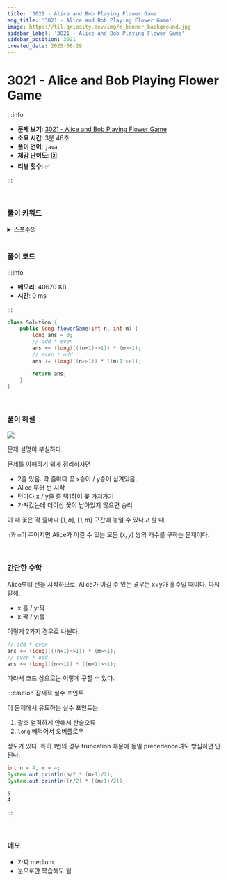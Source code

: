 ```yaml
---
title: '3021 - Alice and Bob Playing Flower Game'
eng_title: '3021 - Alice and Bob Playing Flower Game'
image: https://til.qriosity.dev/img/m_banner_background.jpg
sidebar_label: '3021 - Alice and Bob Playing Flower Game'
sidebar_position: 3021
created_date: 2025-08-29
---
```


# 3021 - Alice and Bob Playing Flower Game

:::info

- **문제 보기**: [3021 - Alice and Bob Playing Flower Game](https://leetcode.com/problems/alice-and-bob-playing-flower-game)
- **소요 시간**: 3분 46초
- **풀이 언어**: `java`
- **체감 난이도**: 2️⃣
- **리뷰 횟수**: ✅

:::

<br />

### 풀이 키워드

<details>
<summary>스포주의</summary>

`수학`

</details>

<br />

### 풀이 코드

:::info

- **메모리**: 40670 KB
- **시간**: 0 ms

:::

```java showLineNumbers
class Solution {
    public long flowerGame(int n, int m) {
        long ans = 0;
        // odd * even
        ans += (long)(((n+1)>>1)) * (m>>1);
        // even * odd
        ans += (long)((n>>1)) * ((m+1)>>1);

        return ans;
    }
}
```

<br />

### 풀이 해설

![](https://velog.velcdn.com/images/qriosity/post/ce505f4c-d13e-4200-bfb8-b6e4f8fa2a36/image.png)

문제 설명이 부실하다.

문제를 이해하기 쉽게 정리하자면

- 2줄 있음. 각 줄마다 꽃 x송이 / y송이 심겨있음.
- Alice 부터 턴 시작
- 턴마다 x / y줄 중 택1하여 꽃 가져가기
- 가져갔는데 더이상 꽃이 남아있지 않으면 승리

이 때 꽃은 각 줄마다 $[1,n]$, $[1,m]$ 구간에 놓일 수 있다고 할 때,

`n`과 `m`이 주어지면 Alice가 이길 수 있는 모든 $(x,y)$ 쌍의 개수를 구하는 문제이다.

<br />

### 간단한 수학

Alice부터 턴을 시작하므로, Alice가 이길 수 있는 경우는 x+y가 홀수일 때이다. 다시 말해,

- x:홀 / y:짝
- x:짝 / y:홀

이렇게 2가지 경우로 나뉜다.

```java
// odd * even
ans += (long)(((n+1)>>1)) * (m>>1);
// even * odd
ans += (long)((n>>1)) * ((m+1)>>1);
```

따라서 코드 상으로는 이렇게 구할 수 있다.

:::caution 잠재적 실수 포인트

이 문제에서 유도하는 실수 포인트는

1. 괄호 엄격하게 안해서 산술오류
2. `long` 빼먹어서 오버플로우

정도가 있다. 특히 1번의 경우 truncation 때문에 동일 precedence여도 방심하면 안된다.

```java
int n = 4, m = 4;
System.out.println(n/2 * (m+1)/2);
System.out.println((n/2) * ((m+1)/2));
```
```text title="stdout"
5
4
```

:::

<br />

### 메모

- 가짜 medium
- 눈으로만 복습해도 됨